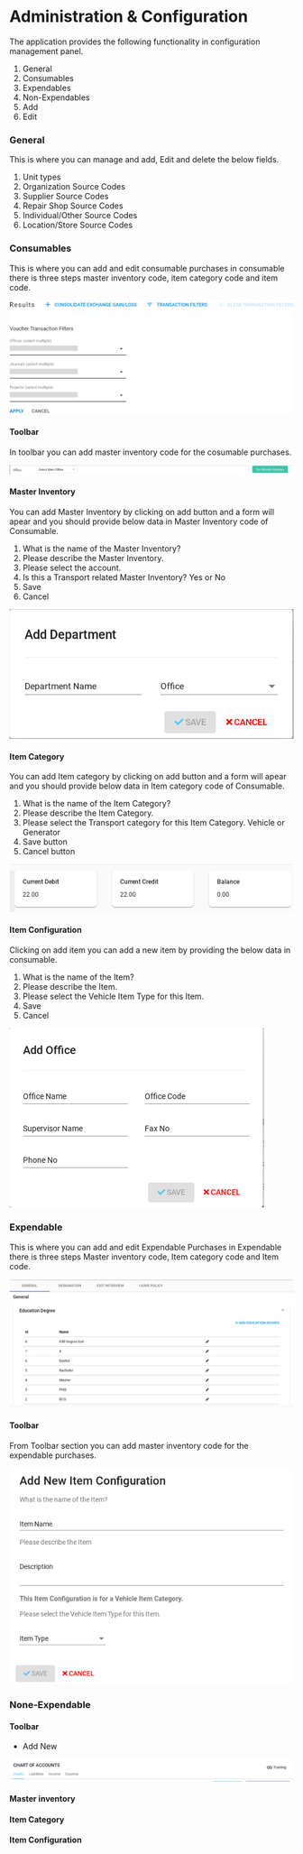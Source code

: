 # Administration & Configuration

The application provides the following functionality in configuration management panel.

1. General
2. Consumables
3. Expendables
4. Non-Expendables
5. Add
6. Edit

### General

This is where you can manage and add, Edit and delete the below fields.

1. Unit types
2. Organization Source Codes
3. Supplier Source Codes
4. Repair Shop Source Codes 
5. Individual/Other Source Codes
6. Location/Store Source Codes

### Consumables

This is where you can add and edit consumable purchases in consumable there is three steps master inventory code, item category code and item code.

![](../.gitbook/assets/image%20%283%29.png)

#### Toolbar

In toolbar you can add master inventory code for the cosumable purchases.

![](../.gitbook/assets/image%20%2841%29.png)

#### Master Inventory

You can add Master Inventory by clicking on add button and a form will apear and you should provide below data in Master Inventory code of Consumable.

1. What is the name of the Master Inventory?
2. Please describe the Master Inventory.
3. Please select the account.
4. Is this a Transport related Master Inventory? Yes or No
5. Save 
6. Cancel

![](../.gitbook/assets/image%20%2826%29.png)

#### Item Category

You can add Item category by clicking on add button and a form will apear and you should provide below data in Item category code of Consumable.

1. What is the name of the Item Category?
2. Please describe the Item Category.
3. Please select the Transport category for this Item Category. Vehicle or Generator
4. Save button
5. Cancel button

![](../.gitbook/assets/image%20%2816%29.png)

#### Item Configuration

Clicking on add item you can add a new item by providing the below data in consumable.

1. What is the name of the Item?
2. Please describe the Item.
3. Please select the Vehicle Item Type for this Item.
4. Save 
5. Cancel

![](../.gitbook/assets/image%20%2810%29.png)

### Expendable

This is where you can add and edit Expendable Purchases in Expendable there is three steps Master inventory code, Item category code and Item code.

![](../.gitbook/assets/image%20%2842%29.png)

#### Toolbar

From Toolbar section you can add master inventory code for the expendable purchases.

![](../.gitbook/assets/image%20%281%29.png)

### None-Expendable

#### Toolbar

* Add New

![](../.gitbook/assets/image%20%2825%29.png)

#### Master inventory

#### Item Category

#### Item Configuration

